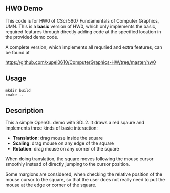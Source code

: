 ## HW0 Demo

This code is for HW0 of CSci 5607 Fundamentals of Computer Graphics, UMN. This is a **basic** version of HW0, which only implements the basic, required features through directly adding code at the specified location in the provided demo code.

A complete version, which implements all requried and extra features, can be found at

<https://github.com/xupei0610/ComputerGraphics-HW/tree/master/hw0>

## Usage

    mkdir build
    cmake ..

## Description

This a simple OpenGL demo with SDL2. It draws a red sqaure and implements three kinds of basic interaction:

+ **Translation**: drag mouse inside the square
+ **Scaling**: drag mouse on any edge of the square
+ **Rotation**: drag mouse on any corner of the square

When doing translation, the square moves following the mouse cursor smoothly instead of directly jumping to the cursor position.

Some margions are considered, when checking the relative position of the mouse cursor to the square, so that the user does not really need to put the mouse at the edge or corner of the square.


